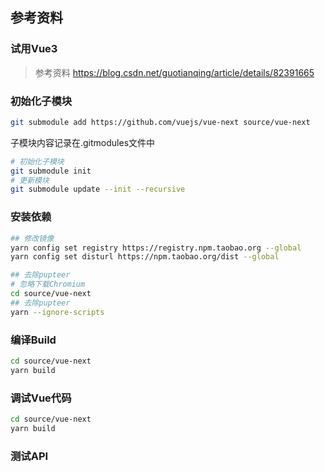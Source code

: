 




## 参考资料

### 试用Vue3

> 参考资料 https://blog.csdn.net/guotianqing/article/details/82391665

### 初始化子模块

```bash
git submodule add https://github.com/vuejs/vue-next source/vue-next
```

子模块内容记录在.gitmodules文件中

```bash
# 初始化子模块
git submodule init
# 更新模块
git submodule update --init --recursive
```

### 安装依赖

``` bash
## 修改镜像
yarn config set registry https://registry.npm.taobao.org --global
yarn config set disturl https://npm.taobao.org/dist --global

## 去除pupteer
# 忽略下载Chromium
cd source/vue-next
## 去除pupteer
yarn --ignore-scripts

```

### 编译Build

``` bash
cd source/vue-next
yarn build
```

### 调试Vue代码

``` bash
cd source/vue-next
yarn build
```

### 测试API

